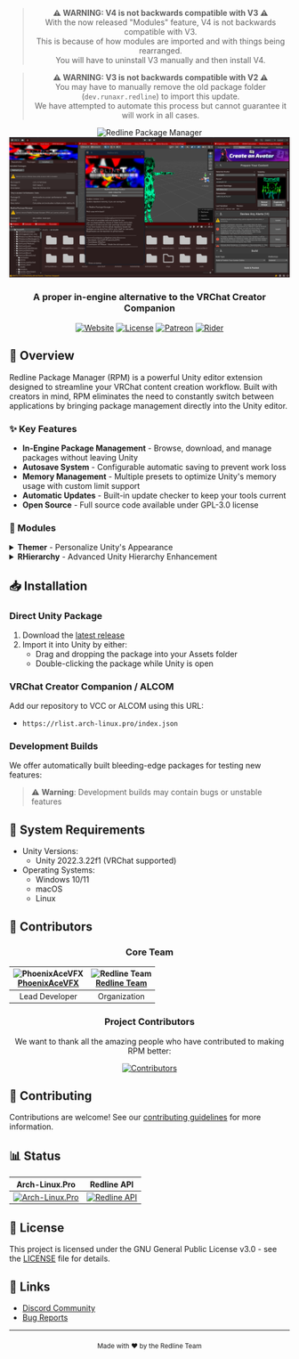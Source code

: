 <div align="center">

> **⚠️ WARNING: V4 is not backwards compatible with V3 ⚠️**  
> With the now released "Modules" feature, V4 is not backwards compatible with V3.  
> This is because of how modules are imported and with things being rearranged.  
> You will have to uninstall V3 manually and then install V4.

> **⚠️ WARNING: V3 is not backwards compatible with V2 ⚠️**  
> You may have to manually remove the old package folder (`dev.runaxr.redline`) to import this update.  
> We have attempted to automate this process but cannot guarantee it will work in all cases.

<img src="https://redline.arch-linux.pro/animated.svg" width="500" alt="Redline Package Manager">

<img src="Current.png" width="650" />

### A proper in-engine alternative to the VRChat Creator Companion

[![Website](https://img.shields.io/website?down_color=red&down_message=Offline&label=arch-linux.pro&style=for-the-badge&up_color=cyan&up_message=Online&url=https%3A%2F%2Farch-linux.pro)](https://arch-linux.pro)
[![License](https://img.shields.io/badge/License-GPL--3.0-blue.svg?style=for-the-badge)](LICENSE)
[![Patreon](https://img.shields.io/badge/Patreon-Support-pink?style=for-the-badge)](https://www.patreon.com/PhoenixAceVFX)
[![Rider](https://img.shields.io/badge/Developed%20with-Rider-DD1265?style=for-the-badge&logo=rider&logoColor=white)](https://www.jetbrains.com/rider/)

</div>

## 🚀 Overview

Redline Package Manager (RPM) is a powerful Unity editor extension designed to streamline your VRChat content creation workflow. Built with creators in mind, RPM eliminates the need to constantly switch between applications by bringing package management directly into the Unity editor.

### ✨ Key Features

- **In-Engine Package Management** - Browse, download, and manage packages without leaving Unity
- **Autosave System** - Configurable automatic saving to prevent work loss
- **Memory Management** - Multiple presets to optimize Unity's memory usage with custom limit support
- **Automatic Updates** - Built-in update checker to keep your tools current
- **Open Source** - Full source code available under GPL-3.0 license

### 🧩 Modules

<details>
<summary><b>Themer</b> - Personalize Unity's Appearance</summary>

- Create, edit, and apply custom themes to the Unity Editor
- Customize colors and visual elements
- Save and share themes with other users
</details>

<details>
<summary><b>RHierarchy</b> - Advanced Unity Hierarchy Enhancement</summary>

- Visual enhancements with color coding and custom icons
- Improved organization with folders and grouping tools
- Functional improvements with visibility toggles and context menus
- Powerful search and filtering capabilities
</details>

## 📥 Installation

### Direct Unity Package

1. Download the [latest release](https://github.com/Redline-Team/RPM/releases/latest)
2. Import it into Unity by either:
   - Drag and dropping the package into your Assets folder
   - Double-clicking the package while Unity is open

### VRChat Creator Companion / ALCOM

Add our repository to VCC or ALCOM using this URL:
- `https://rlist.arch-linux.pro/index.json`

### Development Builds

We offer automatically built bleeding-edge packages for testing new features:
> ⚠️ **Warning**: Development builds may contain bugs or unstable features



## 🔧 System Requirements

- Unity Versions:
  - Unity 2022.3.22f1 (VRChat supported)
- Operating Systems:
  - Windows 10/11
  - macOS
  - Linux

## 👥 Contributors

<div align="center">

### Core Team

| <img src="https://github.com/PhoenixAceVFX.png" width="100" height="100" alt="PhoenixAceVFX"><br>[PhoenixAceVFX](https://github.com/PhoenixAceVFX) | <img src="https://github.com/Redline-Team.png" width="100" height="100" alt="Redline Team"><br>[Redline Team](https://github.com/Redline-Team) |
|:---:|:---:|
| Lead Developer | Organization |

### Project Contributors

We want to thank all the amazing people who have contributed to making RPM better:

[![Contributors](https://contrib.rocks/image?repo=Redline-Team/RPM)](https://github.com/Redline-Team/RPM/graphs/contributors)

</div>

## 🤝 Contributing

Contributions are welcome! See our [contributing guidelines](CONTRIBUTING.md) for more information.

## 📊 Status

<div align="center">

| Arch-Linux.Pro | Redline API |
|---------|---------|
| [![Arch-Linux.Pro](https://uptime.betterstack.com/status-badges/v3/monitor/1psjj.svg)](https://status.arch-linux.pro) | [![Redline API](https://uptime.betterstack.com/status-badges/v3/monitor/1jo77.svg)](https://status.arch-linux.pro) |

</div>

## 📜 License

This project is licensed under the GNU General Public License v3.0 - see the [LICENSE](LICENSE) file for details.

## 🔗 Links

- [Discord Community](https://discord.com/invite/PPTyhTAb6r)
- [Bug Reports](https://github.com/Redline-Team/RPM/issues)

---

<div align="center">
  <sub>Made with ❤️ by the Redline Team</sub>
</div>
